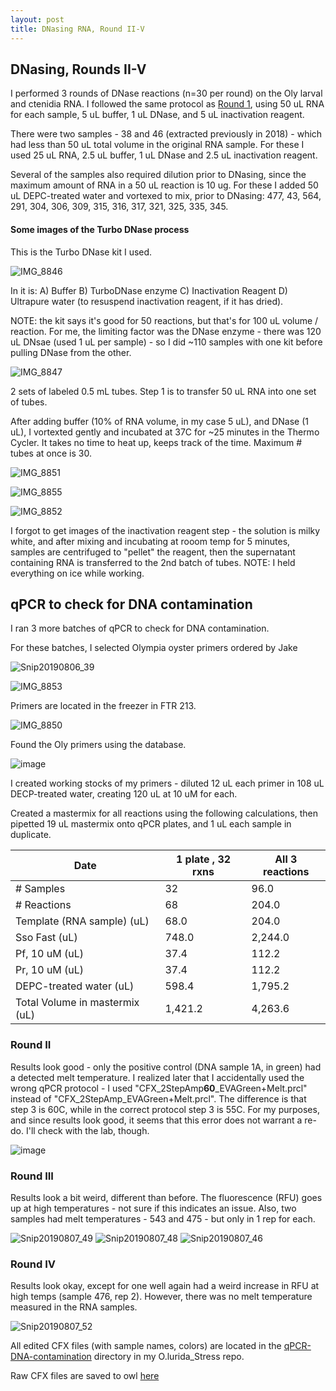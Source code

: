 ```yaml
---
layout: post
title: DNasing RNA, Round II-V
---
```


## DNasing, Rounds II-V

I performed 3 rounds of DNase reactions (n=30 per round) on the Oly larval and ctenidia RNA. I followed the same protocol as [Round 1](https://laurahspencer.github.io/LabNotebook/DNAsing-RNA-I/), using 50 uL RNA for each sample, 5 uL buffer, 1 uL DNase, and 5 uL inactivation reagent.  

There were two samples - 38 and 46 (extracted previously in 2018) - which had less than 50 uL total volume in the original RNA sample. For these I used 25 uL RNA, 2.5 uL buffer, 1 uL DNase and 2.5 uL inactivation reagent. 

Several of the samples also required dilution prior to DNasing, since the maximum amount of RNA in a 50 uL reaction is 10 ug. For these I added 50 uL DEPC-treated water and vortexed to mix, prior to DNasing:  477, 43, 564, 291, 304, 306, 309, 315, 316, 317, 321, 325, 335, 345. 

#### Some images of the Turbo DNase process 

This is the Turbo DNase kit I used. 

![IMG_8846](https://user-images.githubusercontent.com/17264765/62645654-8476e100-b901-11e9-9ce4-01f7f64efa3c.JPG)

In it is: 
  A) Buffer 
  B) TurboDNase enzyme 
  C) Inactivation Reagent 
  D) Ultrapure water (to resuspend inactivation reagent, if it has dried). 

NOTE: the kit says it's good for 50 reactions, but that's for 100 uL volume / reaction. For me, the limiting factor was the DNase enzyme - there was 120 uL DNsae (used 1 uL per sample) - so I did ~110 samples with one kit before pulling DNase from the other. 

![IMG_8847](https://user-images.githubusercontent.com/17264765/62645657-850f7780-b901-11e9-9ed8-77fea0f38a91.JPG)

2 sets of labeled 0.5 mL tubes. Step 1 is to transfer 50 uL RNA into one set of tubes.  

After adding buffer (10% of RNA volume, in my case 5 uL), and DNase (1 uL), I vortexted gently and incubated at 37C for ~25 minutes in the Thermo Cycler. It takes no time to heat up, keeps track of the time. Maximum # tubes at once is 30. 

![IMG_8851](https://user-images.githubusercontent.com/17264765/62646585-7cb83c00-b903-11e9-9940-1220a7e8dc96.JPG)

![IMG_8855](https://user-images.githubusercontent.com/17264765/62646583-7cb83c00-b903-11e9-861f-143226639a73.JPG)

![IMG_8852](https://user-images.githubusercontent.com/17264765/62646581-7c1fa580-b903-11e9-8070-f3fac6192703.JPG)

I forgot to get images of the inactivation reagent step - the solution is milky white, and after mixing and incubating at rooom temp for 5 minutes, samples are centrifuged to "pellet" the reagent, then the supernatant containing RNA is transferred to the 2nd batch of tubes.  NOTE: I held everything on ice while working. 


## qPCR to check for DNA contamination 

I ran 3 more batches of qPCR to check for DNA contamination. 

For these batches, I selected Olympia oyster primers ordered by Jake
 
![Snip20190806_39](https://user-images.githubusercontent.com/17264765/62647339-2946ed80-b905-11e9-8508-9de8a5eae2f9.png)

![IMG_8853](https://user-images.githubusercontent.com/17264765/62646576-7b870f00-b903-11e9-8ae6-08565af21b40.JPG)

Primers are located in the freezer in FTR 213.

![IMG_8850](https://user-images.githubusercontent.com/17264765/62646580-7c1fa580-b903-11e9-9e0d-035b63b16798.JPG)

Found the Oly primers using the database. 

![image](https://user-images.githubusercontent.com/17264765/62647320-1fbd8580-b905-11e9-9a94-d871b0c7ee0a.png)

I created working stocks of my primers - diluted 12 uL each primer in 108 uL DECP-treated water, creating 120 uL at 10 uM for each. 

Created a mastermix for all reactions using the following calculations, then pipetted 19 uL mastermix onto qPCR plates, and 1 uL each sample in duplicate. 

| Date                           | 1 plate , 32 rxns | All 3 reactions |
|--------------------------------|-------------------|-----------------|
| # Samples                      | 32                | 96.0            |
| # Reactions                    | 68                | 204.0           |
| Template (RNA sample) (uL)     | 68.0              | 204.0           |
| Sso Fast (uL)                  | 748.0             | 2,244.0         |
| Pf, 10 uM (uL)                 | 37.4              | 112.2           |
| Pr, 10 uM (uL)                 | 37.4              | 112.2           |
| DEPC-treated water (uL)        | 598.4             | 1,795.2         |
| Total Volume in mastermix (uL) | 1,421.2           | 4,263.6         |


### Round II  

Results look good -  only the positive control (DNA sample 1A, in green) had a detected melt temperature. I realized later that I accidentally used the wrong qPCR protocol - I used "CFX_2StepAmp**60**_EVAGreen+Melt.prcl" instead of "CFX_2StepAmp_EVAGreen+Melt.prcl". The difference is that step 3 is 60C, while in the correct protocol step 3 is 55C. For my purposes, and since results look good, it seems that this error does not warrant a re-do. I'll check with the lab, though. 

![image](https://user-images.githubusercontent.com/17264765/62648861-7b3d4280-b908-11e9-947d-543ee23da723.png)

### Round III

Results look a bit weird, different than before. The fluorescence (RFU) goes up at high temperatures - not sure if this indicates an issue.  Also, two samples had melt temperatures -  543 and 475 - but only in 1 rep for each. 

![Snip20190807_49](https://user-images.githubusercontent.com/17264765/62650582-11269c80-b90c-11e9-96c0-69cb24e79f4f.png)
![Snip20190807_48](https://user-images.githubusercontent.com/17264765/62650583-11269c80-b90c-11e9-8c5a-d994414fde37.png)
![Snip20190807_46](https://user-images.githubusercontent.com/17264765/62650585-11269c80-b90c-11e9-9035-b09af0dd2ff0.png)

### Round IV

Results look okay, except for one well again had a weird increase in RFU at high temps (sample 476, rep 2). However, there was no melt temperature measured in the RNA samples. 

![Snip20190807_52](https://user-images.githubusercontent.com/17264765/62651215-526b7c00-b90d-11e9-919b-9977b5c9ef02.png)

All edited CFX files (with sample names, colors) are located in the [qPCR-DNA-contamination](https://github.com/laurahspencer/O.lurida_Stress/tree/master/Data/RNA-DNA-Isolation/qPCR-DNA-contamination) directory in my O.lurida_Stress repo.  

Raw CFX files are saved to owl [here](https://owl.fish.washington.edu/scaphapoda/qPCR_data/cfx_connect_data/)

